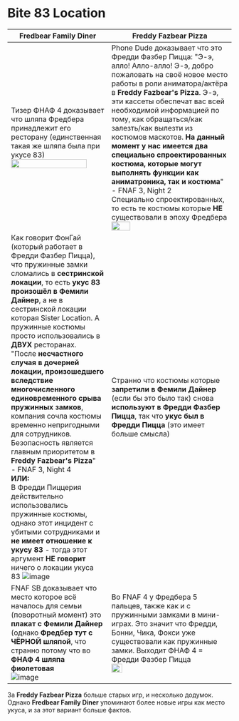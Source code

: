 # Bite 83 Location
| Fredbear Family Diner | Freddy Fazbear Pizza |
| ----------- | -------------- |
| Тизер ФНАФ 4 доказывает что шляпа Фредбера принадлежит его ресторану (единственная такая же шляпа была при укусе 83) <br> <img src="https://user-images.githubusercontent.com/87380272/160572517-1f5d18d5-9927-4c9a-9b2f-eb1deac0b117.png" width="90%"> | Phone Dude доказывает что это Фредди Фазбер Пицца: "Э-э, алло! Алло-алло! Э-э, добро пожаловать на своё новое место работы в роли аниматора/актёра в **Freddy Fazbear's Pizza**. Э-э, эти кассеты обеспечат вас всей необходимой информацией по тому, как обращаться/как залезть/как вылезти из костюмов маскотов. **На данный момент у нас имеется два специально спроектированных костюма, которые могут выполнять функции как аниматроника, так и костюма**" <br> - FNAF 3, Night 2 <br> Специально спроектированных, то есть те костюмы которые **НЕ** существовали в эпоху Фредбера <br> <img src="https://user-images.githubusercontent.com/87380272/160573603-15b98233-a654-4782-8c01-7a4365a0862c.png" width="40%">
| Как говорит ФонГай (который работает в Фредди Фазбер Пицца), что пружинные замки сломались в **сестринской локации**, то есть **укус 83 произошёл в Фемили Дайнер**, а не в сестринской локации которая Sister Location. А пружинные костюмы просто использовались в **ДВУХ** ресторанах. <br> "После **несчастного случая в дочерней локации, произошедшего вследствие многочисленного единовременного срыва пружинных замков**, компания сочла костюмы временно непригодными для сотрудников. Безопасность является главным приоритетом в **Freddy Fazbear's Pizza**" <br> - FNAF 3, Night 4 <br> **ИЛИ:** <br> В Фредди Пиццерия действительно использовались пружинные костюмы, однако этот инцидент с убитыми сотрудниками и **не имеет отношение к укусу 83** - тогда этот аргумент **НЕ говорит** ничего о локации укуса 83 ![image](https://user-images.githubusercontent.com/87380272/163720044-92495227-e234-45a9-b655-f5a9f883a11c.png) | Странно что костюмы которые **запретили в Фемили Дайнер** (если бы это было так) снова **используют в Фредди Фазбер Пицца**, так что **укус был в Фредди Пицца** (это имеет больше смысла) 
| FNAF SB доказывает что место которое всё началось для семьи (поворотный момент) это **плакат с Фемили Дайнер** (однако **Фредбер тут с ЧЁРНОЙ шляпой**, что странно потому что во **ФНАФ 4 шляпа фиолетовая** <br> ![image](https://user-images.githubusercontent.com/87380272/160579477-c2ff8dd7-40aa-49f3-adff-7bcaf8f5ff5d.png)| Во FNAF 4 у Фредбера 5 пальцев, также как и с пружинными замками в мини-играх. Это значит что Фредди, Бонни, Чика, Фокси уже существовали как пружинные замки. Выходит ФНАФ 4 = Фредди Фазбер Пицца <br> <img src="https://user-images.githubusercontent.com/87380272/160579808-947b23db-92d9-4a03-b9de-1838a4ce427c.png" width="30%">

За **Freddy Fazbear Pizza** больше старых игр, и несколько додумок. Однако **Fredbear Family Diner** упоминают более новые игры как место укуса, и за этот вариант больше фактов.
